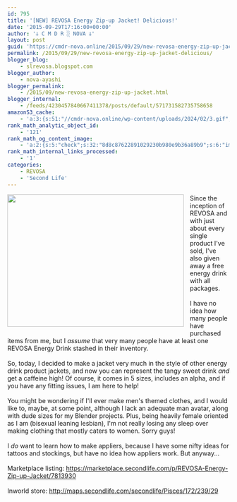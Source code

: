 ```yaml
---
id: 795
title: '[NEW] REVOSA Energy Zip-up Jacket! Delicious!'
date: '2015-09-29T17:16:00+00:00'
author: '𐕣 C M D R ░ NOVA 𐕣'
layout: post
guid: 'https://cmdr-nova.online/2015/09/29/new-revosa-energy-zip-up-jacket-delicious/'
permalink: /2015/09/29/new-revosa-energy-zip-up-jacket-delicious/
blogger_blog:
    - slrevosa.blogspot.com
blogger_author:
    - nova-ayashi
blogger_permalink:
    - /2015/09/new-revosa-energy-zip-up-jacket.html
blogger_internal:
    - /feeds/4230457840667411378/posts/default/571731582735758658
amazonS3_cache:
    - 'a:3:{s:51:"//cmdr-nova.online/wp-content/uploads/2024/02/3.gif";a:1:{s:9:"timestamp";i:1715804332;}s:57:"//cmdr-nova.online/wp-content/uploads/2024/02/NoAi_01.png";a:1:{s:9:"timestamp";i:1721693739;}s:67:"//cmdr-nova.online/wp-content/uploads/2024/02/721ac29ea9cbae00.jpeg";a:1:{s:9:"timestamp";i:1714429008;}}'
rank_math_analytic_object_id:
    - '121'
rank_math_og_content_image:
    - 'a:2:{s:5:"check";s:32:"8d8c87622891029230b980e9b36a89b9";s:6:"images";a:0:{}}'
rank_math_internal_links_processed:
    - '1'
categories:
    - REVOSA
    - 'Second Life'
---
```


<div style="clear: both; text-align: center;">
<a href="http://1.bp.blogspot.com/-rMAXJLB8SsY/VgrGE1mXTSI/AAAAAAAAAPw/izmvlV737L0/s1600/ENERGYJACKETAD.png" style="clear: left; float: left; margin-bottom: 1em; margin-right: 1em;"><img border="0" height="300" src="http://1.bp.blogspot.com/-rMAXJLB8SsY/VgrGE1mXTSI/AAAAAAAAAPw/izmvlV737L0/s400/ENERGYJACKETAD.png" width="400" /></a></div>
Since the inception of REVOSA and with just about every single product I've sold, I've also given away a free energy drink with all packages.<br />
<br />
I have no idea how many people have purchased items from me, but I <i>assume </i>that very many people have at least one REVOSA Energy Drink stashed in their inventory.<br />
<br />
So, today, I decided to make a jacket very much in the style of other energy drink product jackets, and now you can represent the tangy sweet drink <i>and</i> get a caffeine high! Of course, it comes in 5 sizes, includes an alpha, and if you have any fitting issues, I am here to help!<br />
<br />
You might be wondering if I'll ever make men's themed clothes, and I would like to, maybe, at some point, although I lack an adequate man avatar, along with dude sizes for my Blender projects. Plus, being heavily female oriented as I am (bisexual leaning lesbian), I'm not really losing any sleep over making clothing that mostly caters to women. Sorry guys!<br />
<br />
I <i>do</i> want to learn how to make appliers, because I have some nifty ideas for tattoos and stockings, but have no idea how appliers work. But anyway...<br />
<br />
Marketplace listing: <a href="https://marketplace.secondlife.com/p/REVOSA-Energy-Zip-up-Jacket/7813930" target="_blank" rel="noopener">https://marketplace.secondlife.com/p/REVOSA-Energy-Zip-up-Jacket/7813930</a><br />
<br />
Inworld store: <a href="http://maps.secondlife.com/secondlife/Pisces/172/239/29" target="_blank" rel="noopener">http://maps.secondlife.com/secondlife/Pisces/172/239/29</a>